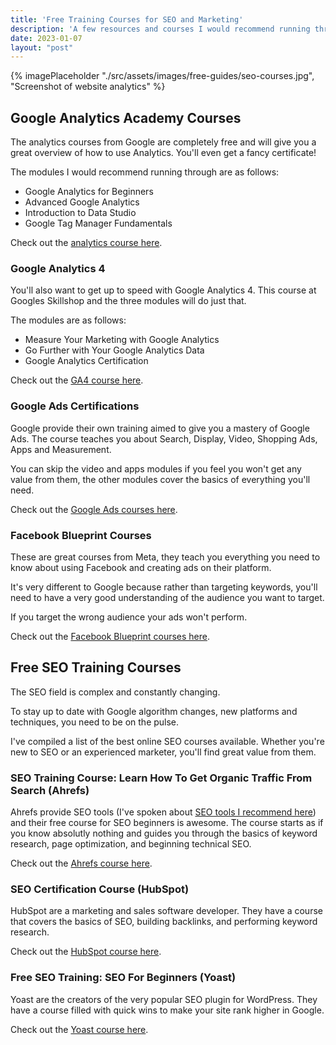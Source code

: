 ```yaml
---
title: 'Free Training Courses for SEO and Marketing'
description: 'A few resources and courses I would recommend running through to get started with SEO, Marketing and Analytics.'
date: 2023-01-07
layout: "post"
---
```


{% imagePlaceholder "./src/assets/images/free-guides/seo-courses.jpg", "Screenshot of website analytics" %}

## Google Analytics Academy Courses

The analytics courses from Google are completely free and will give you a great overview of how to use Analytics. You'll even get a fancy certificate!

The modules I would recommend running through are as follows:

- Google Analytics for Beginners
- Advanced Google Analytics
- Introduction to Data Studio
- Google Tag Manager Fundamentals

Check out the [analytics course here](https://analytics.google.com/analytics/academy/).

### Google Analytics 4

You'll also want to get up to speed with Google Analytics 4. This course at Googles Skillshop and the three modules will do just that.

The modules are as follows:

- Measure Your Marketing with Google Analytics
- Go Further with Your Google Analytics Data
- Google Analytics Certification

Check out the [GA4 course here](https://skillshop.exceedlms.com/student/catalog/list?category_ids=6431-google-analytics-4).

### Google Ads Certifications

Google provide their own training aimed to give you a mastery of Google Ads. The course teaches you about Search, Display, Video, Shopping Ads, Apps and Measurement.

You can skip the video and apps modules if you feel you won't get any value from them, the other modules cover the basics of everything you'll need.

Check out the [Google Ads courses here](https://skillshop.exceedlms.com/student/catalog/list?category_ids=2844-google-ads-certifications).

### Facebook Blueprint Courses

These are great courses from Meta, they teach you everything you need to know about using Facebook and creating ads on their platform.

It's very different to Google because rather than targeting keywords, you'll need to have a very good understanding of the audience you want to target.

If you target the wrong audience your ads won't perform.

Check out the [Facebook Blueprint courses here](https://www.facebook.com/business/learn/courses).

## Free SEO Training Courses

The SEO field is complex and constantly changing.

To stay up to date with Google algorithm changes, new platforms and techniques, you need to be on the pulse.

I've compiled a list of the best online SEO courses available. Whether you're new to SEO or an experienced marketer, you'll find great value from them.

### SEO Training Course: Learn How To Get Organic Traffic From Search (Ahrefs)

Ahrefs provide SEO tools (I've spoken about [SEO tools I recommend here](/guides/recommended-tools/)) and their free course for SEO beginners is awesome. The course starts as if you know absolutly nothing and guides you through the basics of keyword research, page optimization, and beginning technical SEO.

Check out the [Ahrefs course here](https://academy.hubspot.com/courses/seo-training).

### SEO Certification Course (HubSpot)

HubSpot are a marketing and sales software developer. They have a course that covers the basics of SEO, building backlinks, and performing keyword research.

Check out the [HubSpot course here](https://ahrefs.com/academy/seo-training-course).

### Free SEO Training: SEO For Beginners (Yoast)

Yoast are the creators of the very popular SEO plugin for WordPress. They have a course filled with quick wins to make your site rank higher in Google.

Check out the [Yoast course here](https://yoast.com/academy/free-seo-training-seo-for-beginners/).